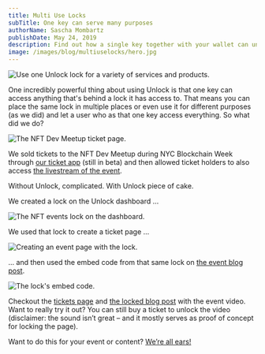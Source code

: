 ```yaml
---
title: Multi Use Locks
subTitle: One key can serve many purposes
authorName: Sascha Mombartz
publishDate: May 24, 2019
description: Find out how a single key together with your wallet can unlock anything from tickets to content.
image: /images/blog/multiuselocks/hero.jpg
---
```


![Use one Unlock lock for a variety of services and products.](/images/blog/multiuselocks/hero.jpg)

One incredibly powerful thing about using Unlock is that one key can access anything that's behind a lock it has access to. That means you can place the same lock in multiple places or even use it for different purposes (as we did) and let a user who as that one key access everything. So what did we do?

![The NFT Dev Meetup ticket page.](/images/blog/multiuselocks/nft-ticket-page.jpg)

We sold tickets to the NFT Dev Meetup during NYC Blockchain Week through [our ticket app](https://tickets.unlock-protocol.com/event/0x5865Ff2CBd045Ef1cfE19739df19E83B32b783b4) (still in beta) and then allowed ticket holders to also access [the livestream of the event](https://unlock-protocol.com/blog/nft-dev-meetup/).

Without Unlock, complicated. With Unlock piece of cake.

We created a lock on the Unlock dashboard …

![The NFT events lock on the dashboard.](/images/blog/multiuselocks/nft-lock-dashboard.jpg)

We used that lock to create a ticket page …

![Creating an event page with the lock.](/images/blog/multiuselocks/nft-event-creation.jpg)

… and then used the embed code from that same lock on [the event blog post](https://unlock-protocol.com/blog/nft-dev-meetup/).

![The lock's embed code.](/images/blog/multiuselocks/nft-lock-embed.jpg)

Checkout the [tickets page](https://tickets.unlock-protocol.com/event/0x5865Ff2CBd045Ef1cfE19739df19E83B32b783b4) and [the locked blog post](https://unlock-protocol.com/blog/nft-dev-meetup/) with the event video. Want to really try it out? You can still buy a ticket to unlock the video (disclaimer: the sound isn’t great – and it mostly serves as proof of concept for locking the page).

Want to do this for your event or content? [We’re all ears!](mailto:hello@unlock-protocol.com)

